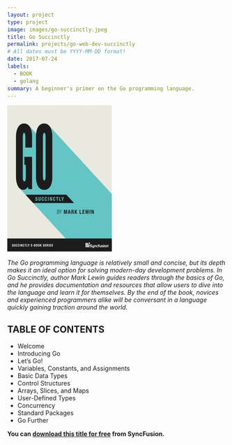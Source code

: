 ```yaml
---
layout: project
type: project
image: images/go-succinctly.jpeg
title: Go Succinctly
permalink: projects/go-web-dev-succinctly
# All dates must be YYYY-MM-DD format!
date: 2017-07-24
labels:
  - BOOK
  - golang
summary: A beginner's primer on the Go programming language.
---
```


<img class="ui medium right floated rounded image" src="../images/go-succinctly.jpeg">

_The Go programming language is relatively small and concise, but its depth makes it an ideal option for solving modern-day development problems. In Go Succinctly, author Mark Lewin guides readers through the basics of Go, and he provides documentation and resources that allow users to dive into the language and learn it for themselves. By the end of the book, novices and experienced programmers alike will be conversant in a language quickly gaining traction around the world._

## TABLE OF CONTENTS

- Welcome
- Introducing Go
- Let’s Go!
- Variables, Constants, and Assignments
- Basic Data Types
- Control Structures
- Arrays, Slices, and Maps
- User-Defined Types
- Concurrency
- Standard Packages
- Go Further

**You can [download this title for free](https://www.syncfusion.com/succinctly-free-ebooks/confirmation/go-succinctly) from SyncFusion.**
